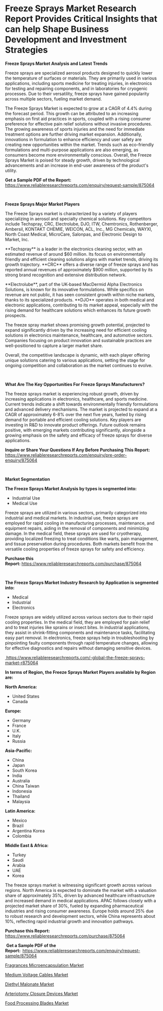 <p><h1>Freeze Sprays Market Research Report Provides Critical Insights that can help Shape Business Development and Investment Strategies</h1></p><p><strong>Freeze Sprays Market Analysis and Latest Trends</strong></p>
<p><p>Freeze sprays are specialized aerosol products designed to quickly lower the temperature of surfaces or materials. They are primarily used in various applications, including sports medicine for treating injuries, in electronics for testing and repairing components, and in laboratories for cryogenic processes. Due to their versatility, freeze sprays have gained popularity across multiple sectors, fueling market demand.</p><p>The Freeze Sprays Market is expected to grow at a CAGR of 4.4% during the forecast period. This growth can be attributed to an increasing emphasis on first aid practices in sports, coupled with a rising consumer preference for effective pain relief solutions without invasive procedures. The growing awareness of sports injuries and the need for immediate treatment options are further driving market expansion. Additionally, innovations in formulation to enhance efficiency and user safety are creating new opportunities within the market. Trends such as eco-friendly formulations and multi-purpose applications are also emerging, as consumers become more environmentally conscious. Overall, the Freeze Sprays Market is poised for steady growth, driven by technological advancements and an increase in end-user awareness of the product's utility.</p></p>
<p><strong>Get a Sample PDF of the Report:&nbsp;</strong> <a href="https://www.reliableresearchreports.com/enquiry/request-sample/875064">https://www.reliableresearchreports.com/enquiry/request-sample/875064</a></p>
<p>&nbsp;</p>
<p><strong>Freeze Sprays Major Market Players</strong></p>
<p><p>The Freeze Sprays market is characterized by a variety of players specializing in aerosol and specialty chemical solutions. Key competitors include Techspray, CRC, Electrolube, DJO, ITW, Chemtronics, Rothenberger, Ambersil, KONTAKT CHEMIE, WEICON, ACL, Inc., MG Chemicals, WAYXI, North Coast Medical, MicroCare, Salonpas, and Electronic Design to Market, Inc.</p><p>**Techspray** is a leader in the electronics cleaning sector, with an estimated revenue of around $60 million. Its focus on environmentally friendly and efficient cleaning solutions aligns with market trends, driving its growth trajectory. **CRC** offers a diverse range of freeze sprays and has reported annual revenues of approximately $900 million, supported by its strong brand recognition and extensive distribution network.</p><p>**Electrolube**, part of the UK-based MacDermid Alpha Electronics Solutions, is known for its innovative formulations. While specifics on revenue are not public, it has seen consistent growth within niche markets, thanks to its specialized products. **DJO** operates in both medical and electronic applications, contributing to its market appeal, especially with the rising demand for healthcare solutions which enhances its future growth prospects.</p><p>The freeze spray market shows promising growth potential, projected to expand significantly driven by the increasing need for efficient cooling solutions in electronics maintenance, healthcare, and automotive sectors. Companies focusing on product innovation and sustainable practices are well-positioned to capture a larger market share.</p><p>Overall, the competitive landscape is dynamic, with each player offering unique solutions catering to various applications, setting the stage for ongoing competition and collaboration as the market continues to evolve.</p></p>
<p>&nbsp;</p>
<p><strong>What Are The Key Opportunities For Freeze Sprays Manufacturers?</strong></p>
<p><p>The freeze sprays market is experiencing robust growth, driven by increasing applications in electronics, healthcare, and sports medicine. Current trends indicate a shift towards environmentally friendly formulations and advanced delivery mechanisms. The market is projected to expand at a CAGR of approximately 6-8% over the next five years, fueled by rising demand for portable and efficient cooling solutions. Key players are investing in R&D to innovate product offerings. Future outlook remains positive, with emerging markets contributing significantly, alongside a growing emphasis on the safety and efficacy of freeze sprays for diverse applications.</p></p>
<p><strong>Inquire or Share Your Questions If Any Before Purchasing This Report:</strong> <a href="https://www.reliableresearchreports.com/enquiry/pre-order-enquiry/875064">https://www.reliableresearchreports.com/enquiry/pre-order-enquiry/875064</a></p>
<p>&nbsp;</p>
<p><strong>Market Segmentation</strong></p>
<p><strong>The Freeze Sprays Market Analysis by types is segmented into:</strong></p>
<p><ul><li>Industrial Use</li><li>Medical Use</li></ul></p>
<p><p>Freeze sprays are utilized in various sectors, primarily categorized into industrial and medical markets. In industrial use, freeze sprays are employed for rapid cooling in manufacturing processes, maintenance, and equipment repairs, aiding in the removal of components and minimizing damage. In the medical field, these sprays are used for cryotherapy, providing localized freezing to treat conditions like warts, pain management, and tissue preservation during procedures. Both markets benefit from the versatile cooling properties of freeze sprays for safety and efficiency.</p></p>
<p><strong>Purchase this Report:&nbsp;</strong><a href="https://www.reliableresearchreports.com/purchase/875064">https://www.reliableresearchreports.com/purchase/875064</a></p>
<p>&nbsp;</p>
<p><strong>The Freeze Sprays Market Industry Research by Application is segmented into:</strong></p>
<p><ul><li>Medical</li><li>Industrial</li><li>Electronics</li></ul></p>
<p><p>Freeze sprays are widely utilized across various sectors due to their rapid cooling properties. In the medical field, they are employed for pain relief and to treat injuries like sprains or insect bites. In industrial applications, they assist in shrink-fitting components and maintenance tasks, facilitating easy part removal. In electronics, freeze sprays help in troubleshooting by pinpointing faulty components through rapid temperature changes, allowing for effective diagnostics and repairs without damaging sensitive devices.</p></p>
<p><a href="https://www.reliableresearchreports.com/-global-the-freeze-sprays-market-r875064">&nbsp;https://www.reliableresearchreports.com/-global-the-freeze-sprays-market-r875064</a></p>
<p><strong>In terms of Region, the Freeze Sprays Market Players available by Region are:</strong></p>
<p>
    <p> <strong> North America: </strong>
        <ul>
            <li>United States</li>
            <li>Canada</li>
        </ul>
        </p> 
    <p> <strong> Europe: </strong>
        <ul>
            <li>Germany</li>
            <li>France</li>
            <li>U.K.</li>
            <li>Italy</li>
            <li>Russia</li>
        </ul>
        </p> 
    <p> <strong> Asia-Pacific: </strong>
        <ul>
            <li>China</li>
            <li>Japan</li>
            <li>South Korea</li>
            <li>India</li>
            <li>Australia</li>
            <li>China Taiwan</li>
            <li>Indonesia</li>
            <li>Thailand</li>
            <li>Malaysia</li>
        </ul>
        </p> 
    <p> <strong> Latin America: </strong>
        <ul>
            <li>Mexico</li>
            <li>Brazil</li>
            <li>Argentina Korea</li>
            <li>Colombia</li>
        </ul>
        </p> 
    <p> <strong> Middle East & Africa: </strong>
        <ul>
            <li>Turkey</li>
            <li>Saudi</li>
            <li>Arabia</li>
            <li>UAE</li>
            <li>Korea</li>
        </ul>
    </p>
    </p>
<p><p>The freeze sprays market is witnessing significant growth across various regions. North America is expected to dominate the market with a valuation share of approximately 35%, driven by advanced healthcare infrastructure and increased demand in medical applications. APAC follows closely with a projected market share of 30%, fueled by expanding pharmaceutical industries and rising consumer awareness. Europe holds around 25% due to robust research and development sectors, while China represents about 10%, reflecting rapid industrial growth and innovation pathways.</p></p>
<p><strong>Purchase this Report: </strong><a href="https://www.reliableresearchreports.com/purchase/875064">https://www.reliableresearchreports.com/purchase/875064</a></p>
<p>&nbsp;<strong>Get a Sample PDF of the Report:&nbsp;&nbsp;</strong><a href="https://www.reliableresearchreports.com/enquiry/request-sample/875064">https://www.reliableresearchreports.com/enquiry/request-sample/875064</a></p>
<p><strong></strong></p>
<p><p><a href="https://github.com/nathandecarvalho/Market-Research-Report-List-5/blob/main/fragrances-microencapsulation-market.md">Fragrances Microencapsulation Market</a></p><p><a href="https://issuu.com/reportprime-2/docs/medium-voltage-cables-market-size-2_f0107dba5bb85a">Medium Voltage Cables Market</a></p><p><a href="https://www.linkedin.com/pulse/diethyl-malonate-indu-market-flare-coy0e?trackingId=%2Fa6VU0m2Q6WvQc8bOlyOJw%3D%3D">Diethyl Malonate Market</a></p><p><a href="https://www.linkedin.com/pulse/arteriotomy-closure-devices-market-growth-segmentation-regional-npjce?trackingId=IUPjAAyDTsWqrgH03MKuKQ%3D%3D">Arteriotomy Closure Devices Market</a></p><p><a href="https://github.com/julyju69/Market-Research-Report-List-5/blob/main/food-processing-blades-market.md">Food Processing Blades Market</a></p></p>